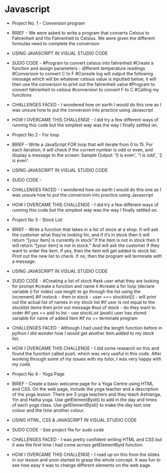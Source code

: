 # Javascript
- Project No. 1 - Conversion program
- BRIEF - We were asked to write a program that converts Celsius to Fahrenheit and the Fahrenheit to Celsius. We were given the different formulas need to complete the conversion
- USING JAVASCRIPT IN VISUAL STUDIO CODE
- SUDO CODE - #Program to convert celsius into fahrenheit
              #Create a function and assign parameters - different temperature readings
              #Conversion to convert C to F
              #Console log will output the following message which will be whatever celsius value is inputted below, it will then use the conversion to print out the fahrenheit value
              #Program to convert fahrenheit to celsius 
              #conversion to convert F to C
              #Calling my functions
- CHALLENGES FACED - I wondered how on earth I would do this one as I was unsure how to put the conversion into practice using Javascript
- HOW I OVERCAME THIS CHALLENGE - I did try a few different ways of running this code but the simplest way was the way I finally settled on. 


- Project No 2 - For loop
- BRIEF - Write a JavaScript FOR loop that will iterate from 0 to 15. For each iteration, it will check if the current number is odd or even, and display a message to the screen: Sample Output: '0 is even', '1 is odd', '2 is even'.
- USING JAVASCRIPT IN VISUAL STUDIO CODE
- SUDO CODE - 
- CHALLENGES FACED - I wondered how on earth I would do this one as I was unsure how to put the conversion into practice using Javascript
- HOW I OVERCAME THIS CHALLENGE - I did try a few different ways of running this code but the simplest way was the way I finally settled on. 

- Project No 3 - Stock List
- BRIEF - Write a function that takes in a list of stock at a shop. It will ask the customer what they’re looking for, and if it’s in stock then it will return “[your item] is currently in stock”.If the item is not in stock then it will return “[your item] is not in stock.” And will ask the customer if they want to order the item. If yes, then the item will get added to stock list. Print out the new list to check. If no, then the program will terminate with a message.
- USING JAVASCRIPT IN VISUAL STUDIO CODE
- SUDO CODE - #Creating a list of stock
              #ask user what they are looking for prompt
              #create a function and name it
              #create a for loop (declare variable (i for index) use length to go through the list using the increment)
              #if instock - then in stock - user === stocklist[i] - will print out the actual list of names in my stock list
              #if user is not equal to the stocklist items then print out message
              #out of stock - do they want to order
              #if yes == add to list - use stockList (push) user has stored variable for name of added item
              #if no == terminate program
- CHALLENGES FACED - Although I had used the length function before in python I did wonder how I would get another item added to my stock list.
- HOW I OVERCAME THIS CHALLENGE - I did some research on this and found the function called push, which was very useful in this code. After working through some of my issues with my tutor, I was very happy with my code.

- Project No 4 - Yoga Page
- BRIEF - Create a basic welcome page for a Yoga Centre using HTML and CSS. On the web page, include the yoga teacher and a description of the yoga lesson. There are 3 yoga teachers and they teach Ashtanga, Yin and Hatha yoga. Use getElementByid() to add in the day and times of each yoga class. Use getElementByid() to make the day text one colour and the time another colour.
- USING HTML, CSS & JAVASCRIPT IN VISUAL STUDIO CODE
- SUDO CODE - See project file for sudo code
- CHALLENGES FACED - I was pretty confident writing HTML and CSS but it was the first time I had come across getElementByid function. 
- HOW I OVERCAME THIS CHALLENGE - I read up on this from the slides in our lesson and soon started to grasp the whole concept. It was fun to see how easy it was to change different elements on the web page.

